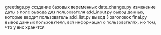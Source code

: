 greetings.py создание базовых переменных
date_changer.py изменение даты в поле вывода для пользователя
add_input.py вывод данных, которые вводит пользователь
add_list.py вывод 3 заголовок
final.py вывод данных пользователя, вся информация о пользователях, и о том, что у них хранится
